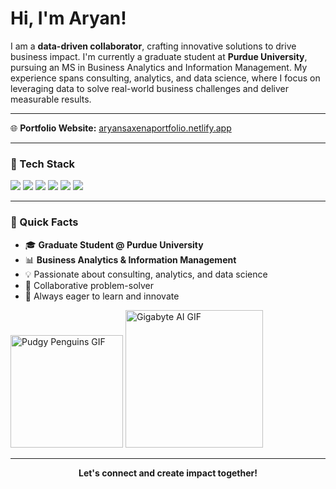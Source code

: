 # Hi, I'm Aryan!

I am a <b>data-driven collaborator</b>, crafting innovative solutions to drive business impact. I'm currently a graduate student at <b>Purdue University</b>, pursuing an MS in Business Analytics and Information Management. My experience spans consulting, analytics, and data science, where I focus on leveraging data to solve real-world business challenges and deliver measurable results.

---

🌐 <b>Portfolio Website:</b> <a href="https://aryansaxenaportfolio.netlify.app/" target="_blank">aryansaxenaportfolio.netlify.app</a>

---

### 🚀 Tech Stack

<p>
  <img src="https://img.shields.io/badge/Python-3776AB?style=for-the-badge&logo=python&logoColor=white"/>
  <img src="https://img.shields.io/badge/R-276DC3?style=for-the-badge&logo=r&logoColor=white"/>
  <img src="https://img.shields.io/badge/SQL-4479A1?style=for-the-badge&logo=postgresql&logoColor=white"/>
  <img src="https://img.shields.io/badge/Tableau-E97627?style=for-the-badge&logo=tableau&logoColor=white"/>
  <img src="https://img.shields.io/badge/PowerBI-F2C811?style=for-the-badge&logo=powerbi&logoColor=black"/>
  <img src="https://img.shields.io/badge/Excel-217346?style=for-the-badge&logo=microsoft-excel&logoColor=white"/>
</p>

---

### 📌 Quick Facts

- 🎓 <b>Graduate Student @ Purdue University</b>
- 📊 <b>Business Analytics & Information Management</b>
- 💡 Passionate about consulting, analytics, and data science
- 🤝 Collaborative problem-solver
- 🚀 Always eager to learn and innovate

<p align="left">
  <img src="https://media.giphy.com/media/0lGd2OXXHe4tFhb7Wh/giphy.gif" width="180" alt="Pudgy Penguins GIF" />
  <img src="https://media.giphy.com/media/iPj5oRtJzQGxwzuCKV/giphy.gif" width="220" alt="Gigabyte AI GIF" />
</p>

---

<p align="center"><b>Let's connect and create impact together!</b></p>
